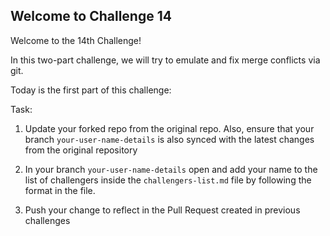 ## Welcome to Challenge 14

Welcome to the 14th Challenge!

In this two-part challenge, we will try to emulate and fix merge conflicts via git.

Today is the first part of this challenge:

Task: 
1. Update your forked repo from the original repo. Also, ensure that your branch ``your-user-name-details`` is also synced with the latest changes from the original repository

2. In your branch ``your-user-name-details`` open and add your name to the list of challengers inside the ``challengers-list.md`` file by following the format in the file.

3. Push your change to reflect in the Pull Request created in previous challenges

